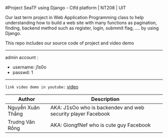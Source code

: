 #Project SeaTF using Django - Ctfd platform | NT208 | UIT

Our last term project in Web Application Programming class to help understanding how to build a web site with
many functions as pagination, finding, backend method such as register, login, submmit flag, .... by using Django.

This repo includes our source code of project and video demo

---
admin account :
- username: j1s0o
- passwd: 1
---
`link video demo in youtube:` [video](https://youtu.be/VZejVRNfC-k)

| Author  | Description |
| ------------- | ------------- |
|Nguyễn Xuân Thắng | AKA: J1sOo who is backendev and web security player Facebook|
|Truơng Văn Rồng | AKA: GiongfNef who is cute guy Facebook|

 
